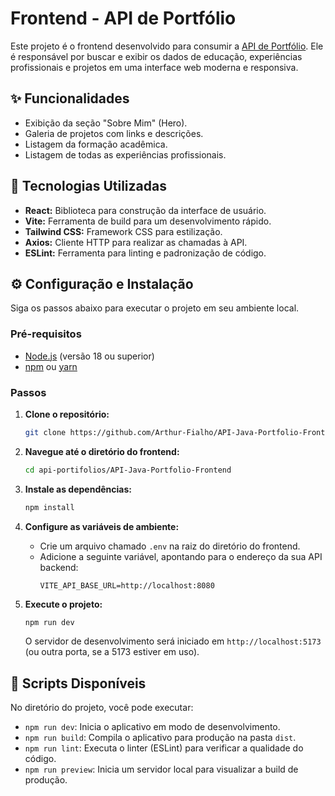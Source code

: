 # Frontend - API de Portfólio

Este projeto é o frontend desenvolvido para consumir a [API de Portfólio](https://github.com/Arthur-Fialho/API-Java-Portfolio). Ele é responsável por buscar e exibir os dados de educação, experiências profissionais e projetos em uma interface web moderna e responsiva.

## ✨ Funcionalidades

- Exibição da seção "Sobre Mim" (Hero).
- Galeria de projetos com links e descrições.
- Listagem da formação acadêmica.
- Listagem de todas as experiências profissionais.

## 🚀 Tecnologias Utilizadas

- **React:** Biblioteca para construção da interface de usuário.
- **Vite:** Ferramenta de build para um desenvolvimento rápido.
- **Tailwind CSS:** Framework CSS para estilização.
- **Axios:** Cliente HTTP para realizar as chamadas à API.
- **ESLint:** Ferramenta para linting e padronização de código.

## ⚙️ Configuração e Instalação

Siga os passos abaixo para executar o projeto em seu ambiente local.

### Pré-requisitos

- [Node.js](https://nodejs.org/en/) (versão 18 ou superior)
- [npm](https://www.npmjs.com/) ou [yarn](https://yarnpkg.com/)

### Passos

1.  **Clone o repositório:**
    ```bash
    git clone https://github.com/Arthur-Fialho/API-Java-Portfolio-Frontend.git
    ```

2.  **Navegue até o diretório do frontend:**
    ```bash
    cd api-portifolios/API-Java-Portfolio-Frontend
    ```

3.  **Instale as dependências:**
    ```bash
    npm install
    ```

4.  **Configure as variáveis de ambiente:**
    - Crie um arquivo chamado `.env` na raiz do diretório do frontend.
    - Adicione a seguinte variável, apontando para o endereço da sua API backend:
      ```
      VITE_API_BASE_URL=http://localhost:8080
      ```

5.  **Execute o projeto:**
    ```bash
    npm run dev
    ```
    O servidor de desenvolvimento será iniciado em `http://localhost:5173` (ou outra porta, se a 5173 estiver em uso).

## 📜 Scripts Disponíveis

No diretório do projeto, você pode executar:

- `npm run dev`: Inicia o aplicativo em modo de desenvolvimento.
- `npm run build`: Compila o aplicativo para produção na pasta `dist`.
- `npm run lint`: Executa o linter (ESLint) para verificar a qualidade do código.
- `npm run preview`: Inicia um servidor local para visualizar a build de produção.
